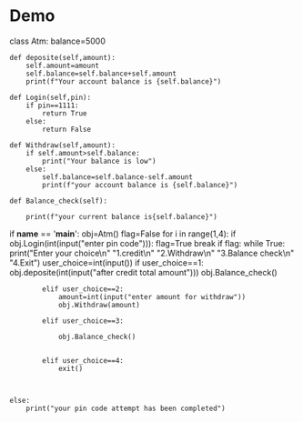 # Demo
class Atm:
    balance=5000



    def deposite(self,amount):
        self.amount=amount
        self.balance=self.balance+self.amount
        print(f"Your account balance is {self.balance}")

    def Login(self,pin):
        if pin==1111:
            return True
        else:
            return False

    def Withdraw(self,amount):
        if self.amount>self.balance:
            print("Your balance is low")
        else:
            self.balance=self.balance-self.amount
            print(f"your account balance is {self.balance}")

    def Balance_check(self):

        print(f"your current balance is{self.balance}")

if __name__ == '__main__':
    obj=Atm()
    flag=False
    for i in  range(1,4):
        if obj.Login(int(input("enter pin code"))):
            flag=True
            break
    if flag:
        while True:
            print("Enter your choice\n"
                  "1.credit\n"
                  "2.Withdraw\n"
                  "3.Balance check\n"
                  "4.Exit")
            user_choice=int(input())
            if user_choice==1:
                obj.deposite(int(input("after credit total amount")))
                obj.Balance_check()

            elif user_choice==2:
                amount=int(input("enter amount for withdraw"))
                obj.Withdraw(amount)

            elif user_choice==3:

                obj.Balance_check()


            elif user_choice==4:
                exit()



    else:
        print("your pin code attempt has been completed")





